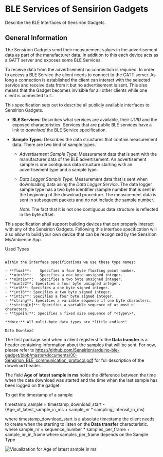 BLE Services of Sensirion Gadgets
=================================

Describe the BLE Interfaces of Sensirion Gadgets.

General Information
-------------------

The Sensirion Gadgets send their measurement values in the advertisement data as
part of the manufacturer data.
In addition to this each device acts as a GATT server and exposes some
BLE Services.

To receive data from the advertisement no connection is required. In order to
access a BLE Service the client needs to connect to the GATT server. As long
a connection  is established the client can interact with the
selected service and receive data from it but no advertisement is sent.
This also means that the Gadget becomes invisible for all other clients while
one client is connected to it.

This specification sets out to describe all publicly available interfaces to
Sensirion Gadgets.

- **BLE Services**: Describes what services are available, their *UUID* and the
  exposed characteristics. Services that are public BLE services have a link to
  *download* the BLE Service specification.

- **Sample Types**: Describes the data structures that contain measurement data.
  There are two kind of sample types.

  - *Advertisement Sample Type*:
    Measurement data that is sent with the manufacturer data of the BLE
    advertisement. An advertisement sample is one contiguous data structure
    starting with an advertisement type and a sample type.

  - *Data Logger Sample Type*:
    Measurement data that is sent when downloading data using the
    *Data Logger Service*. The data logger sample type has a two byte identifier /sample number
    that is sent in the beginning of the download procedure.
    The measurement data is sent in subsequent packets and do not include the
    sample number.

    *Note:* The fact that it is not one contiguous data structure is reflected in the
    byte offset:

This specification shall support building devices that can properly interact with
any of the Sensirion Gadgets.
Following this interface specification will also allow to build your own device
that can be recognized by the Sensirion MyAmbience App.

Used Types
~~~~~~~~~~

Within the interface specifications we use these type names:

- **float**:    Specifies a four byte floating point number.
- **uint8**:    Specifies a one byte unsigned integer.
- **uint16**:   Specifies a two byte unsigned integer.
- **uint32**: Specifies a four byte unsigned integer.
- **int8**: Specifies a one byte signed integer.
- **int16**: Specifies a two byte signed integer.
- **int32**: Specifies a four byte signed integer.
- **string**: Specifies a variable sequence if one byte characters.
- **string[n]**: Specifies a variable sequence of at most n characters.
- **type[n]**: Specifies a fixed size sequence of *<type\>*.

**Note:** All multi-byte data types are *little endian*!

Data Download
~~~~~~~~~~~~~

The first package sent when a client registerst to the **Data transfer** is a header
containing information about the samples that will be sent.
For now, please refer to https://github.com/Sensirion/arduino-ble-gadget/blob/master/documents/00-Sensirion_BLE_communication_protocol.pdf
for full description of the download header.

The field **Age of latest sample in ms** holds the difference between the time when the data download was started and the time when the 
last sample has been logged on the gadget.

To get the timestamp of a sample:

timestamp_sample = timestamp_download_start - (Age_of_latest_sample_in_ms + sample_nr * sampling_interval_in_ms)

where timestamp_download_start is a absolute timestamp the client needs to create when the starting to listen on the **Data transfer** characteristic.
where sample_nr = sequence_number * samples_per_frame + sample_nr_in_frame
where samples_per_frame depends on the Sample Type

![Visualization for Age of latest sample in ms](./age_of_latest_sample_in_ms.png "Visualization for Age of latest sample in ms")